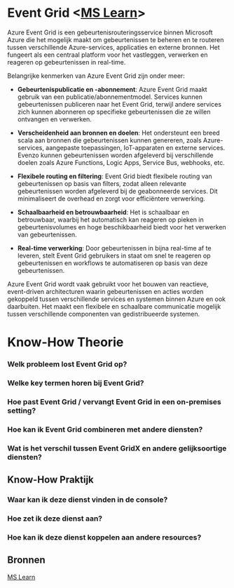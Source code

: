# Event Grid <[MS Learn](https://learn.microsoft.com/nl-nl/azure/event-grid/overview)>
Azure Event Grid is een gebeurtenisrouteringsservice binnen Microsoft Azure die het mogelijk maakt om gebeurtenissen te beheren en te routeren tussen verschillende Azure-services, applicaties en externe bronnen. Het fungeert als een centraal platform voor het vastleggen, verwerken en reageren op gebeurtenissen in real-time.

Belangrijke kenmerken van Azure Event Grid zijn onder meer:

- **Gebeurtenispublicatie en -abonnement**: Azure Event Grid maakt gebruik van een publicatie/abonnementmodel. Services kunnen gebeurtenissen publiceren naar het Event Grid, terwijl andere services zich kunnen abonneren op specifieke gebeurtenissen die ze willen ontvangen en verwerken.

- **Verscheidenheid aan bronnen en doelen**: Het ondersteunt een breed scala aan bronnen die gebeurtenissen kunnen genereren, zoals Azure-services, aangepaste toepassingen, IoT-apparaten en externe services. Evenzo kunnen gebeurtenissen worden afgeleverd bij verschillende doelen zoals Azure Functions, Logic Apps, Service Bus, webhooks, etc.

- **Flexibele routing en filtering**: Event Grid biedt flexibele routing van gebeurtenissen op basis van filters, zodat alleen relevante gebeurtenissen worden afgeleverd bij de geabonneerde services. Dit minimaliseert de overhead en zorgt voor efficiëntere verwerking.

- **Schaalbaarheid en betrouwbaarheid**: Het is schaalbaar en betrouwbaar, waarbij het automatisch kan reageren op pieken in gebeurtenisvolumes en hoge beschikbaarheid biedt voor het verwerken van gebeurtenissen.

- **Real-time verwerking**: Door gebeurtenissen in bijna real-time af te leveren, stelt Event Grid gebruikers in staat om snel te reageren op gebeurtenissen en workflows te automatiseren op basis van deze gebeurtenissen.

Azure Event Grid wordt vaak gebruikt voor het bouwen van reactieve, event-driven architecturen waarin gebeurtenissen en acties worden gekoppeld tussen verschillende services en systemen binnen Azure en ook daarbuiten. Het maakt een flexibele en schaalbare communicatie mogelijk tussen verschillende componenten van gedistribueerde systemen.


# Know-How Theorie
### Welk probleem lost Event Grid op?


### Welke key termen horen bij Event Grid?


### Hoe past Event Grid / vervangt Event Grid in een on-premises setting?


### Hoe kan ik Event Grid combineren met andere diensten?


### Wat is het verschil tussen Event GridX en andere gelijksoortige diensten?


## Know-How Praktijk
### Waar kan ik deze dienst vinden in de console?


### Hoe zet ik deze dienst aan?


### Hoe kan ik deze dienst koppelen aan andere resources?

## Bronnen
[MS Learn](https://learn.microsoft.com/nl-nl/azure/event-grid/overview)